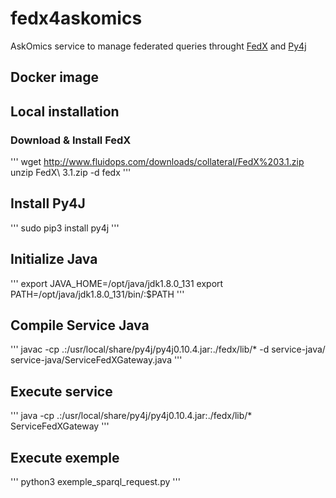 # fedx4askomics
AskOmics service to manage federated queries throught [FedX](http://www.fluidops.com/en/company/knowledge/open_source.php) and [Py4j](https://www.py4j.org)

## Docker image


## Local installation

### Download & Install FedX

'''
wget http://www.fluidops.com/downloads/collateral/FedX%203.1.zip
unzip FedX\ 3.1.zip -d fedx
'''

## Install Py4J

'''
sudo pip3 install py4j
'''

## Initialize Java
'''
export JAVA_HOME=/opt/java/jdk1.8.0_131
export PATH=/opt/java/jdk1.8.0_131/bin/:$PATH
'''

## Compile Service Java
'''
javac -cp .:/usr/local/share/py4j/py4j0.10.4.jar:./fedx/lib/* -d service-java/ service-java/ServiceFedXGateway.java
'''

## Execute service

'''
java -cp .:/usr/local/share/py4j/py4j0.10.4.jar:./fedx/lib/* ServiceFedXGateway
'''

## Execute exemple
'''
python3 exemple_sparql_request.py
'''


